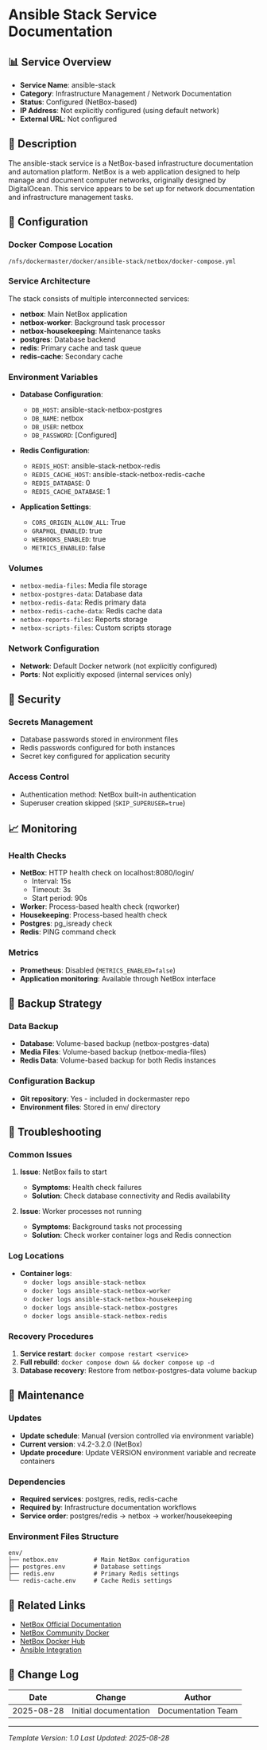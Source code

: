 # Ansible Stack Service Documentation

## 📊 Service Overview

- **Service Name**: ansible-stack
- **Category**: Infrastructure Management / Network Documentation
- **Status**: Configured (NetBox-based)
- **IP Address**: Not explicitly configured (using default network)
- **External URL**: Not configured

## 🚀 Description

The ansible-stack service is a NetBox-based infrastructure documentation and automation platform. NetBox is a web application designed to help manage and document computer networks, originally designed by DigitalOcean. This service appears to be set up for network documentation and infrastructure management tasks.

## 🔧 Configuration

### Docker Compose Location
```
/nfs/dockermaster/docker/ansible-stack/netbox/docker-compose.yml
```

### Service Architecture
The stack consists of multiple interconnected services:
- **netbox**: Main NetBox application
- **netbox-worker**: Background task processor
- **netbox-housekeeping**: Maintenance tasks
- **postgres**: Database backend
- **redis**: Primary cache and task queue
- **redis-cache**: Secondary cache

### Environment Variables
- **Database Configuration**:
  - `DB_HOST`: ansible-stack-netbox-postgres
  - `DB_NAME`: netbox
  - `DB_USER`: netbox
  - `DB_PASSWORD`: [Configured]

- **Redis Configuration**:
  - `REDIS_HOST`: ansible-stack-netbox-redis
  - `REDIS_CACHE_HOST`: ansible-stack-netbox-redis-cache
  - `REDIS_DATABASE`: 0
  - `REDIS_CACHE_DATABASE`: 1

- **Application Settings**:
  - `CORS_ORIGIN_ALLOW_ALL`: True
  - `GRAPHQL_ENABLED`: true
  - `WEBHOOKS_ENABLED`: true
  - `METRICS_ENABLED`: false

### Volumes
- `netbox-media-files`: Media file storage
- `netbox-postgres-data`: Database data
- `netbox-redis-data`: Redis primary data
- `netbox-redis-cache-data`: Redis cache data
- `netbox-reports-files`: Reports storage
- `netbox-scripts-files`: Custom scripts storage

### Network Configuration
- **Network**: Default Docker network (not explicitly configured)
- **Ports**: Not explicitly exposed (internal services only)

## 🔐 Security

### Secrets Management
- Database passwords stored in environment files
- Redis passwords configured for both instances
- Secret key configured for application security

### Access Control
- Authentication method: NetBox built-in authentication
- Superuser creation skipped (`SKIP_SUPERUSER=true`)

## 📈 Monitoring

### Health Checks
- **NetBox**: HTTP health check on localhost:8080/login/
  - Interval: 15s
  - Timeout: 3s
  - Start period: 90s
- **Worker**: Process-based health check (rqworker)
- **Housekeeping**: Process-based health check
- **Postgres**: pg_isready check
- **Redis**: PING command check

### Metrics
- **Prometheus**: Disabled (`METRICS_ENABLED=false`)
- **Application monitoring**: Available through NetBox interface

## 🔄 Backup Strategy

### Data Backup
- **Database**: Volume-based backup (netbox-postgres-data)
- **Media Files**: Volume-based backup (netbox-media-files)
- **Redis Data**: Volume-based backup for both Redis instances

### Configuration Backup
- **Git repository**: Yes - included in dockermaster repo
- **Environment files**: Stored in env/ directory

## 🚨 Troubleshooting

### Common Issues
1. **Issue**: NetBox fails to start
   - **Symptoms**: Health check failures
   - **Solution**: Check database connectivity and Redis availability

2. **Issue**: Worker processes not running
   - **Symptoms**: Background tasks not processing
   - **Solution**: Check worker container logs and Redis connection

### Log Locations
- **Container logs**:
  - `docker logs ansible-stack-netbox`
  - `docker logs ansible-stack-netbox-worker`
  - `docker logs ansible-stack-netbox-housekeeping`
  - `docker logs ansible-stack-netbox-postgres`
  - `docker logs ansible-stack-netbox-redis`

### Recovery Procedures
1. **Service restart**: `docker compose restart <service>`
2. **Full rebuild**: `docker compose down && docker compose up -d`
3. **Database recovery**: Restore from netbox-postgres-data volume backup

## 📝 Maintenance

### Updates
- **Update schedule**: Manual (version controlled via environment variable)
- **Current version**: v4.2-3.2.0 (NetBox)
- **Update procedure**: Update VERSION environment variable and recreate containers

### Dependencies
- **Required services**: postgres, redis, redis-cache
- **Required by**: Infrastructure documentation workflows
- **Service order**: postgres/redis → netbox → worker/housekeeping

### Environment Files Structure
```
env/
├── netbox.env          # Main NetBox configuration
├── postgres.env        # Database settings
├── redis.env           # Primary Redis settings
└── redis-cache.env     # Cache Redis settings
```

## 🔗 Related Links

- [NetBox Official Documentation](https://docs.netbox.dev/)
- [NetBox Community Docker](https://github.com/netbox-community/netbox-docker)
- [NetBox Docker Hub](https://hub.docker.com/r/netboxcommunity/netbox)
- [Ansible Integration](https://docs.netbox.dev/en/stable/integrations/ansible/)

## 📅 Change Log

| Date | Change | Author |
|------|---------|---------|
| 2025-08-28 | Initial documentation | Documentation Team |

---
*Template Version: 1.0*
*Last Updated: 2025-08-28*
